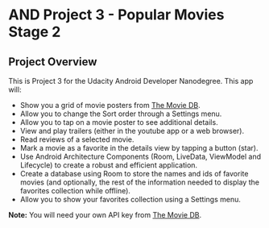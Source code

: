 # AND Project 3 - Popular Movies Stage 2

## Project Overview

This is Project 3 for the Udacity Android Developer Nanodegree.  This app will:

- Show you a grid of movie posters from [The Movie DB](https://themoviedb.org).
- Allow you to change the Sort order through a Settings menu.
- Allow you to tap on a movie poster to see additional details.
- View and play trailers (either in the youtube app or a web browser).
- Read reviews of a selected movie.
- Mark a movie as a favorite in the details view by tapping a button (star).
- Use Android Architecture Components (Room, LiveData, ViewModel and Lifecycle) to create a robust and efficient application.
- Create a database using Room to store the names and ids of favorite movies (and optionally, the rest of the information needed to display the favorites collection while offline).
- Allow you to show your favorites collection using a Settings menu.

**Note:** You will need your own API key from [The Movie DB](https://themoviedb.org).
